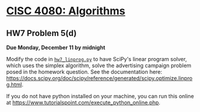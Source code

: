 # [CISC 4080: Algorithms](http://www.dsm.fordham.edu/~eschomburg/algorithms/)

## HW7 Problem 5(d)
**Due Monday, December 11 by midnight**

Modify the code in [`hw7_linprog.py`](hw7_linprog) to have SciPy's linear
program solver, which uses the simplex algorithm, solve the advertising
campaign problem posed in the homework question. See the documentation here:
https://docs.scipy.org/doc/scipy/reference/generated/scipy.optimize.linprog.html.

If you do not have python installed on your machine, you can run this
online at https://www.tutorialspoint.com/execute_python_online.php.
